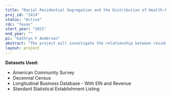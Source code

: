 ```yaml
---
title: "Racial Residential Segregation and the Distribution of Health-Promoting Establishments in Neighborhoods over Time"
proj_id: "2414"
status: "Active"
rdc: "Texas"
start_year: "2021"
end_year: ""
pi: "Kathryn F Anderson"
abstract: "The project will investigate the relationship between residential segregation and the distribution of community resources and health-promoting establishments over time at the census tract level. The overarching research question which this study addresses is the following: What is the relationship between racial/ethnic residential segregation over time and the distribution of health-promoting community organizations over time across urban space in the United States? More specifically, are racial/ethnic minority neighborhoods less likely to have many and diverse health-related organizations compared to (non-Hispanic) White neighborhoods?  What other contextual factors are related to the distribution of such resources?"
layout: project
---
```


**Datasets Used:**

  - American Community Survey 
  - Decennial Census 
  - Longitudinal Business Database - With EIN and Revenue 
  - Standard Statistical Establishment Listing 

